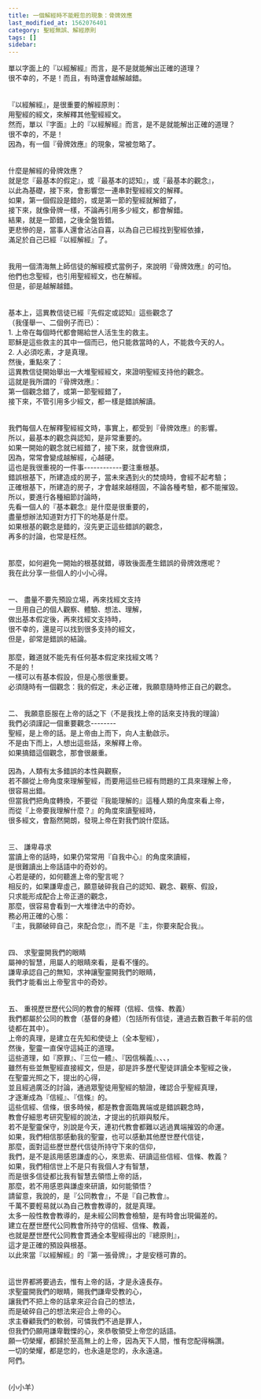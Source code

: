 ```yaml
---
title: 一個解經時不能輕忽的現象：骨牌效應
last_modified_at: 1562076401
category: 聖經無誤、解經原則
tags: []
sidebar: 
---
```


<div>單以字面上的『以經解經』而言，是不是就能解出正確的道理？</div>
<div>很不幸的，不是！而且，有時還會越解越錯。</div>
<div> </div>
<div> </div>
<div>『以經解經』，是很重要的解經原則：</div>
<div>用聖經的經文，來解釋其他聖經經文。</div>
<div>然而，單以『字面』上的『以經解經』而言，是不是就能解出正確的道理？</div>
<div>很不幸的，不是！</div>
<div>因為，有一個『骨牌效應』的現象，常被忽略了。</div>
<div> </div>
<div> </div>
<div>什麼是解經的骨牌效應？</div>
<div>就是您『最基本的假定』，或『最基本的認知』，或『最基本的觀念』，</div>
<div>以此為基礎，接下來，會影響您一連串對聖經經文的解釋。</div>
<div>如果，第一個假設是錯的，或是第一節的聖經就解錯了，</div>
<div>接下來，就像骨牌一樣，不論再引用多少經文，都會解錯。</div>
<div>結果，就是一節錯，之後全盤皆錯。</div>
<div>更悲慘的是，當事人還會沾沾自喜，以為自己已經找到聖經依據，</div>
<div>滿足於自己已經『以經解經』了。</div>
<div> </div>
<div> </div>
<div>我用一個清海無上師信徒的解經模式當例子，來說明『骨牌效應』的可怕。</div>
<div>他們也念聖經，也引用聖經經文，也在解經。</div>
<div>但是，卻是越解越錯。</div>
<div> </div>
<div> </div>
<div>基本上，這異教信徒已經『先假定或認知』這些觀念了</div>
<div>（我僅舉一、二個例子而已）：</div>
<div>1.<span style="white-space:pre"> </span>上帝在每個時代都會賜給世人活生生的救主。</div>
<div>耶穌是這些救主的其中一個而已，他只能救當時的人，不能救今天的人。</div>
<div>2.<span style="white-space:pre"> </span>人必須吃素，才是真理。</div>
<div>然後，重點來了：</div>
<div>這異教信徒開始舉出一大堆聖經經文，來證明聖經支持他的觀念。</div>
<div>這就是我所謂的『骨牌效應』：</div>
<div>第一個觀念錯了，或第一節聖經錯了，</div>
<div>接下來，不管引用多少經文，都一樣是錯誤解讀。</div>
<div> </div>
<div> </div>
<div>我們每個人在解釋聖經經文時，事實上，都受到『骨牌效應』的影響。</div>
<div>所以，最基本的觀念與認知，是非常重要的。</div>
<div>如果一開始的觀念就已經錯了，接下來，就會很麻煩，</div>
<div>因為，常常會變成越解經，心越硬。</div>
<div>這也是我很重視的一件事------------要注重根基。</div>
<div>錯誤根基下，所建造成的房子，當未來遇到火的焚燒時，會經不起考驗；</div>
<div>正確根基下，所建造的房子，才會越來越穩固，不論各種考驗，都不能摧毀。</div>
<div>所以，要進行各種細節討論時，</div>
<div>先看一個人的『基本觀念』是什麼是很重要的，</div>
<div>盡量想辦法知道對方打下的地基是什麼。</div>
<div>如果根基的觀念是錯的，沒先更正這些錯誤的觀念，</div>
<div>再多的討論，也常是枉然。</div>
<div> </div>
<div> </div>
<div>那麼，如何避免一開始的根基就錯，導致後面產生錯誤的骨牌效應呢？</div>
<div>我在此分享一些個人的小小心得。</div>
<div> </div>
<div> </div>
<div>一、<span style="white-space:pre"> </span>盡量不要先預設立場，再來找經文支持</div>
<div>一旦用自己的個人觀察、體驗、想法、理解，</div>
<div>做出基本假定後，再來找經文支持時，</div>
<div>很不幸的，還是可以找到很多支持的經文，</div>
<div>但是，卻常是錯誤的結論。</div>
<div> </div>
<div>那麼，難道就不能先有任何基本假定來找經文嗎？</div>
<div>不是的！</div>
<div>一樣可以有基本假設，但是心態很重要。</div>
<div>必須隨時有一個觀念：我的假定，未必正確，我願意隨時修正自己的觀念。</div>
<div> </div>
<div> </div>
<div>二、<span style="white-space:pre"> </span>我願意臣服在上帝的話之下（不是我找上帝的話來支持我的理論）</div>
<div>我們必須謹記一個重要觀念--------</div>
<div>聖經，是上帝的話。是上帝由上而下，向人主動啟示。</div>
<div>不是由下而上，人想出這些話，來解釋上帝。</div>
<div>如果搞錯這個觀念，那會很嚴重。</div>
<div> </div>
<div>因為，人類有太多錯誤的本性與觀察，</div>
<div>若不願從上帝角度來理解聖經，而要用這些已經有問題的工具來理解上帝，</div>
<div>很容易出錯。</div>
<div>但當我們把角度轉換，不要從『我能理解的』這種人類的角度來看上帝，</div>
<div>而從『上帝要我理解什麼？』的角度來讀聖經時，</div>
<div>很多經文，會豁然開朗，發現上帝在對我們說什麼話。</div>
<div> </div>
<div> </div>
<div>三、<span style="white-space:pre"> </span>謙卑尋求</div>
<div>當讀上帝的話時，如果仍常常用『自我中心』的角度來讀經，</div>
<div>是很難讀出上帝話語中的奇妙的。</div>
<div>心若是硬的，如何聽進上帝的聖言呢？</div>
<div>相反的，如果謙卑虛己，願意破碎我自己的認知、觀念、觀察、假設，</div>
<div>只求能形成配合上帝正道的觀念，</div>
<div>那麼，很容易會看到一大堆律法中的奇妙。</div>
<div>務必用正確的心態：</div>
<div>『主，我願破碎自己，來配合您』，而不是『主，你要來配合我』。</div>
<div> </div>
<div> </div>
<div>四、<span style="white-space:pre"> </span>求聖靈開我們的眼睛</div>
<div>屬神的智慧，用屬人的眼睛來看，是看不懂的。</div>
<div>謙卑承認自己的無知，求神讓聖靈開我們的眼睛，</div>
<div>我們才能看出上帝聖言中的奇妙。</div>
<div> </div>
<div> </div>
<div>五、<span style="white-space:pre"> </span>重視歷世歷代公同的教會的解釋（信經、信條、教義）</div>
<div>我們都屬於公同的教會（基督的身體）（包括所有信徒，連過去數百數千年前的信徒都在其中）。</div>
<div>上帝的真理，是建立在先知和使徒上（全本聖經），</div>
<div>然後，聖靈一直保守這純正的道理。</div>
<div>這些道理，如『原罪』、『三位一體』、『因信稱義』、、、，</div>
<div>雖然有些並無聖經直接經文，但是，卻是許多歷代聖徒詳讀全本聖經之後，</div>
<div>在聖靈光照之下，提出的心得，</div>
<div>並且經過廣泛的討論，通過眾聖徒用聖經的驗證，確認合乎聖經真理，</div>
<div>才逐漸成為『信經』、『信條』的。</div>
<div>這些信經、信條，很多時候，都是教會面臨異端或是錯誤觀念時，</div>
<div>教會仔細思考研究聖經的說法，才提出的抗辯與駁斥。</div>
<div>若不是聖靈保守，別說是今天，連初代教會都難以逃過異端摧毀的命運。</div>
<div>如果，我們相信那感動我的聖靈，也可以感動其他歷世歷代信徒，</div>
<div>那麼，面對這些歷世歷代信徒所持守下來的信仰，</div>
<div>我們，是不是該用感恩謙虛的心，來思索、研讀這些信經、信條、教義？</div>
<div>如果，我們相信世上不是只有我個人才有智慧，</div>
<div>而是很多信徒都比我有智慧去領悟上帝的話，</div>
<div>那麼，若不用感恩與謙虛來研讀，如何能領悟？</div>
<div>請留意，我說的，是『公同教會』，不是『自己教會』。</div>
<div>千萬不要輕易就以為自己教會教導的，就是真理。</div>
<div>太多一般性教會教導的，是未經公同教會檢驗，是有時會出現偏差的。</div>
<div>建立在歷世歷代公同教會所持守的信經、信條、教義，</div>
<div>也就是歷世歷代公同教會貫通全本聖經得出的『總原則』，</div>
<div>這才是正確的預設與根基。</div>
<div>以此來當『以經解經』的『第一張骨牌』，才是安穩可靠的。</div>
<div> </div>
<div> </div>
<div>這世界都將要過去，惟有上帝的話，才是永遠長存。</div>
<div>求聖靈開我們的眼睛，賜我們謙卑受教的心，</div>
<div>讓我們不把上帝的話拿來迎合自己的想法，</div>
<div>而是破碎自己的想法來迎合上帝的心。</div>
<div>求主眷顧我們的軟弱，可憐我們不過是罪人，</div>
<div>但我們仍願用謙卑戰慄的心，來恭敬領受上帝您的話語。</div>
<div>願一切榮耀，都歸於至高無上的上帝，因為天下人間，惟有您配得稱讚。</div>
<div>一切的榮耀，都是您的，也永遠是您的，永永遠遠。</div>
<div>阿們。</div>
<div> </div>
<div> </div>
<div>(小小羊）</div>
